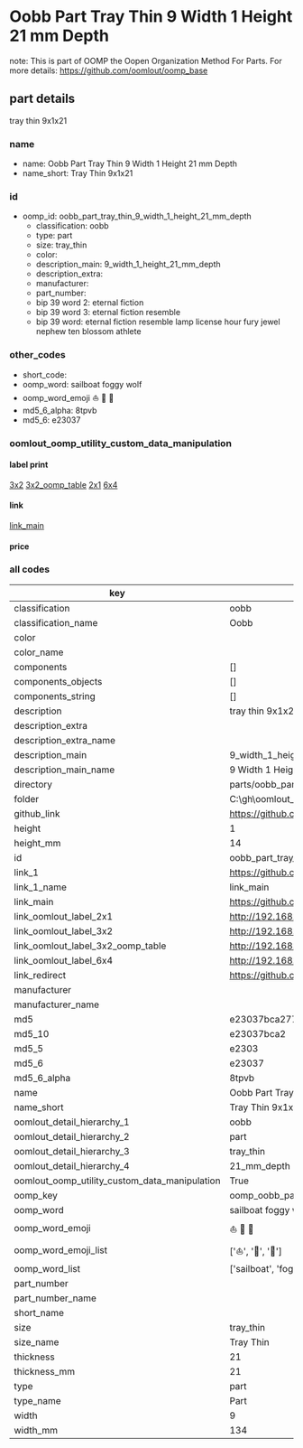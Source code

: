 # Oobb Part Tray Thin 9 Width 1 Height 21 mm Depth  

note: This is part of OOMP the Oopen Organization Method For Parts. For more details: https://github.com/oomlout/oomp_base

##  part details
  



tray thin 9x1x21



### name
* name: Oobb Part Tray Thin 9 Width 1 Height 21 mm Depth
* name_short: Tray Thin 9x1x21 
### id
* oomp_id: oobb_part_tray_thin_9_width_1_height_21_mm_depth
  * classification: oobb
  * type: part
  * size: tray_thin
  * color: 
  * description_main: 9_width_1_height_21_mm_depth
  * description_extra: 
  * manufacturer: 
  * part_number: 
  * bip 39 word 2: eternal fiction
  * bip 39 word 3: eternal fiction resemble
  * bip 39 word: eternal fiction resemble lamp license hour fury jewel nephew ten blossom athlete

### other_codes
* short_code: 
* oomp_word: sailboat foggy wolf
* oomp_word_emoji :sailboat: :foggy: :wolf:
* md5_6_alpha: 8tpvb
* md5_6: e23037






### oomlout_oomp_utility_custom_data_manipulation
#### label print
[3x2](http://192.168.1.245:1112/?label=oomp%208tpvb)
[3x2_oomp_table](http://192.168.1.108:1112/?label=oomp%208tpvb)
[2x1](http://192.168.1.242:1112/?label=oomp%208tpvb)
[6x4](http://192.168.1.55:1112/?label=oomp%208tpvb)    

#### link

[link_main](https://github.com/oomlout/oomlout_oobb_version_4_generated_parts/tree/main/navigation_oomp/oobb/part/tray_thin/9_width_1_height_21_mm_depth/part)                              

#### price







### all codes 
| key | value |  
| --- | --- |  
| classification | oobb |  
| classification_name | Oobb |  
| color |  |  
| color_name |  |  
| components | [] |  
| components_objects | [] |  
| components_string | [] |  
| description | tray thin 9x1x21 |  
| description_extra |  |  
| description_extra_name |  |  
| description_main | 9_width_1_height_21_mm_depth |  
| description_main_name | 9 Width 1 Height 21 mm Depth |  
| directory | parts/oobb_part_tray_thin_9_width_1_height_21_mm_depth |  
| folder | C:\gh\oomlout_oobb_version_4_generated_parts\parts\oobb_part_tray_thin_9_width_1_height_21_mm_depth |  
| github_link | https://github.com/oomlout/oomlout_oomp_part_src/tree/main/parts/oobb_part_tray_thin_9_width_1_height_21_mm_depth |  
| height | 1 |  
| height_mm | 14 |  
| id | oobb_part_tray_thin_9_width_1_height_21_mm_depth |  
| link_1 | https://github.com/oomlout/oomlout_oobb_version_4_generated_parts/tree/main/navigation_oomp/oobb/part/tray_thin/9_width_1_height_21_mm_depth/part |  
| link_1_name | link_main |  
| link_main | https://github.com/oomlout/oomlout_oobb_version_4_generated_parts/tree/main/navigation_oomp/oobb/part/tray_thin/9_width_1_height_21_mm_depth/part |  
| link_oomlout_label_2x1 | http://192.168.1.242:1112/?label=oomp%208tpvb |  
| link_oomlout_label_3x2 | http://192.168.1.245:1112/?label=oomp%208tpvb |  
| link_oomlout_label_3x2_oomp_table | http://192.168.1.108:1112/?label=oomp%208tpvb |  
| link_oomlout_label_6x4 | http://192.168.1.55:1112/?label=oomp%208tpvb |  
| link_redirect | https://github.com/oomlout/oomlout_oobb_version_4_generated_parts/tree/main/parts/oobb_tray_thin_09_01_21 |  
| manufacturer |  |  
| manufacturer_name |  |  
| md5 | e23037bca277ebcdb94097cd6e95726c |  
| md5_10 | e23037bca2 |  
| md5_5 | e2303 |  
| md5_6 | e23037 |  
| md5_6_alpha | 8tpvb |  
| name | Oobb Part Tray Thin 9 Width 1 Height 21 mm Depth |  
| name_short | Tray Thin 9x1x21  |  
| oomlout_detail_hierarchy_1 | oobb |  
| oomlout_detail_hierarchy_2 | part |  
| oomlout_detail_hierarchy_3 | tray_thin |  
| oomlout_detail_hierarchy_4 | 21_mm_depth |  
| oomlout_oomp_utility_custom_data_manipulation | True |  
| oomp_key | oomp_oobb_part_tray_thin_9_width_1_height_21_mm_depth |  
| oomp_word | sailboat foggy wolf |  
| oomp_word_emoji | :sailboat: :foggy: :wolf: |  
| oomp_word_emoji_list | [':sailboat:', ':foggy:', ':wolf:'] |  
| oomp_word_list | ['sailboat', 'foggy', 'wolf'] |  
| part_number |  |  
| part_number_name |  |  
| short_name |  |  
| size | tray_thin |  
| size_name | Tray Thin |  
| thickness | 21 |  
| thickness_mm | 21 |  
| type | part |  
| type_name | Part |  
| width | 9 |  
| width_mm | 134 |  
